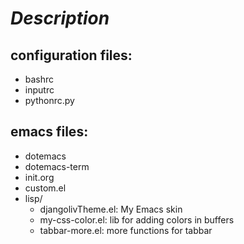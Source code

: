 # *Description*

## configuration files:
* bashrc
* inputrc
* pythonrc.py

## emacs files:
* dotemacs
* dotemacs-term
* init.org
* custom.el
* lisp/
  * djangolivTheme.el: My Emacs skin
  * my-css-color.el: lib for adding colors in buffers
  * tabbar-more.el: more functions for tabbar 
